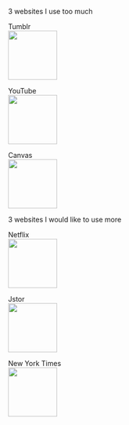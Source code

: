 3 websites I use too much

Tumblr
<br><img src = "https://pbs.twimg.com/profile_images/926117422565699584/vxKajRJx_400x400.jpg" width=100px></br>

YouTube
<br><img src = "https://pbs.twimg.com/profile_images/940256618108788736/uEhO7c_r_400x400.jpg" width=100px></br>

Canvas
<br><img src = "http://www.eastms.edu/programs/distance-learning/canvas-logo-284.jpg" width=100px></br>

3 websites I would like to use more

Netflix
<br><img src = "https://pbs.twimg.com/profile_images/744949842720391168/wuzyVTTX_400x400.jpg" width=100px></br>

Jstor
<br><img src = "https://upload.wikimedia.org/wikipedia/en/thumb/5/56/JSTOR_vector_logo.svg/1200px-JSTOR_vector_logo.svg.png" width=100px></br>

New York Times
<br><img src = "http://www.nytimes.com/newsgraphics/2015/11/17/fact-checks/assets/images/nyt.png" width=100px></br>
